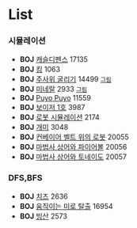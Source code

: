 # List

### 시뮬레이션    
 * **BOJ** [캐슬디펜스](https://www.acmicpc.net/problem/17135) 17135   
 * **BOJ** [킹](https://www.acmicpc.net/problem/1063) 1063   
 * **BOJ** [주사위 굴리기]( https://www.acmicpc.net/problem/14499) 14499 [`그림`](./imgs/Simulation_14499.PNG)   
 * **BOJ** [미네랄](https://www.acmicpc.net/problem/2933) 2933 [`그림`](./imgs/Simulation_2933.PNG)   
 * **BOJ** [Puyo Puyo](https://www.acmicpc.net/problem/11559) 11559  
 * **BOJ** [보이저 1호](https://www.acmicpc.net/problem/3987) 3987  
 * **BOJ** [로봇 시뮬레이션](https://www.acmicpc.net/problem/2174) 2174  
 * **BOJ** [개미](https://www.acmicpc.net/problem/3048) 3048  
 * **BOJ** [컨베이어 벨트 위의 로봇](https://www.acmicpc.net/problem/20055) 20055  
 * **BOJ** [마법사 상어와 파이어볼](https://www.acmicpc.net/problem/20056)  20056  
 * **BOJ** [마법사 상어와 토네이도](https://www.acmicpc.net/problem/20057)  20057   


### DFS,BFS  
 * **BOJ** [치즈](https://www.acmicpc.net/problem/2636) 2636  
 * **BOJ** [움직이는 미로 탈출](https://www.acmicpc.net/problem/16954) 16954  
 * **BOJ** [빙산](https://www.acmicpc.net/problem/2573) 2573  



<!--
* Sort
  - Bubble
  - Selection
  - Merge
  - Quick
  - Radix
  - Counting  

  
* Graph
  - //MST-Kruskal
  - MST-Prim
  - Dijkstra  
    * 1.in-node method : O(V^2)  
    * 2.min-priority queue method : O(E+Vlog(V))  
  - Floyd-Warshall
    * O(V^3)
  - BFS
  - DPS
    * O(V+E)
  - Topological sort
    * O(V+E)  
  - SCC
    * kosaraju (have to use "twice" dfs calls)
    * tarjan (just "once" dfs call can solve the problem)
  - MCMF

* ETC
  - DP  
  - Greedy  
  - Binary search  
  - Brute force  
  - Back tracking  
  - LCA  
    * naive method
    * O(logN) (use sparse table)
  - 2-SAT
  - GCD, LCM
  - Permutation, Combination
  
## reference  

* **books**  
> <img src="https://user-images.githubusercontent.com/61424701/75901180-7d0cbb80-5e81-11ea-96fa-3f5607709ecf.png" width="250" height="281"></img>

* **sites**  
-->
<!-- 나중에... 사진들을 <div> </div>로 감싸면 한줄에 표시된다 -->
